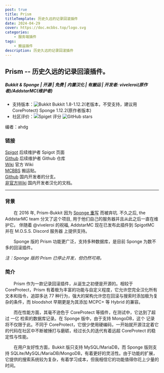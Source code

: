 ```yaml
---
post: true
title: Prism
titleTemplate: 历史久远的记录回滚插件
date: 2024-04-29
cover: https://doc.mcbbs.top/logo.svg
categories:
    - 服务端插件
tags:
    - 搬运插件
description: 历史久远的记录回滚插件
---
```


## Prism -- 历史久远的记录回滚插件。

##### Bukkit & Sponge | 开源 | 免费 | 内置汉化 | 有搬运 | 开发者: viveleroi(原作者)/AddstarMC(维护者)

* 支持版本：![Bukkit](https://img.shields.io/spiget/tested-versions/75166?label=Bukkit) Bukkit 1.8-1.12.2(老版本，不受支持，建议用CoreProtect) Sponge 1.12.2(原作者版本)
* 社区评价：![Spiget 评分](https://img.shields.io/spiget/rating/75166?label=Spigot%20%E8%AF%84%E5%88%86&style=flat-square) ![GitHub stars](https://img.shields.io/github/stars/AddstarMC/Prism-Bukkit?label=GitHub%20stars&style=flat-square)

编者：ahdg

### 链接

[Spigot](https://www.spigotmc.org/resources/prism.75166/) 后续维护者 Spigot 页面
<br>[Github](https://github.com/AddstarMC/Prism-Bukkit) 后续维护者 Github 仓库
<br>[Wiki](https://prism-bukkit.readthedocs.io/) 官方 Wiki
<br>[MCBBS](https://www.mcbbs.net/thread-1230654-1-1.html) 搬运贴。
<br>[Github](https://github.com/Rothes/Prism-Bukkit) 国内开发者的分支。
<br>[非官方Wiki](https://prism-cn.readthedocs.io/) 国内开发者汉化的文档。

---

### 背景

&emsp;&emsp;在 2016 年, Prism-Bukkit 因为 [Sponge 重写](https://github.com/prism/Prism) 而被弃坑. 不久之后, the AddstarMC team 分叉了这个项目, 
用于他们自己的服务器并且从此之后一直在维护它。 伴随着 @viveleroi 的祝福, AddstarMC 现在已发布此插件到 SpigotMC 
并在 M.O.S.S. Discord 服务器 上提供支持。

&emsp;&emsp;Sponge 版的 Prism 功能更广泛，支持多种数据库，是目前 Sponge 为数不多的回滚插件。

*注：Sponge 版的 Prism 已停止开发，但仍然可用。*

### 简介

&emsp;&emsp;Prism 作为一款记录回滚插件，从诞生之初便是开源的。相较于 CoreProtect，Prism 有着极为丰富的功能与自定义程度，它允许您完全汉化所有文本和指令，追踪多达 77 种行为，强大的架构允许您在回滚与搜索时添加极为复杂的条件，而 bloodshot 早期更是为其添加 MCPC+ 等 Hybrid 的兼容。
  
&emsp;&emsp;而在性能方面，其毫不逊色于 CoreProtect 等插件，在测试中，它达到了超过 一亿 检索的数据库记录。在 Sponge 版中，由于支持 MongoDB，这个
记录将不仅限于此。不同于 CoreProtect，它很少使用硬编码，一开始就开源注定着它的代码在社区中不断被捶打与磨砺，经过长久的迭代有着远超 CoreProtect
的稳定性与性能。

&emsp;&emsp;在用户友好性方面，Bukkit 版只支持 MySQL/MariaDB，而 Sponge 版则支持 SQLite/MySQL/MariaDB/MongoDB，有着更好的灵活性。由于功能的扩展，
它提供的搜索系统较为复杂，有着学习成本，但我相信它的功能值得你花上少量的时间。
